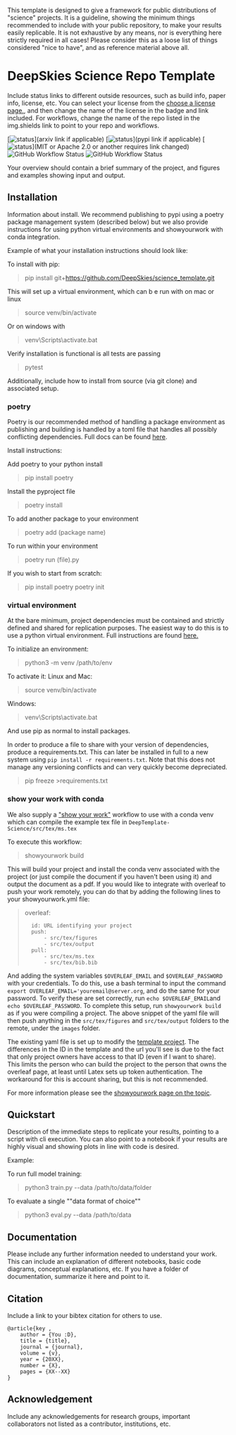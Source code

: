 This template is designed to give a framework for public distributions of "science" projects. 
It is a guideline, showing the minimum things recommended to include with your public repository, 
to make your results easily replicable. 
It is not exhaustive by any means, nor is everything here strictly required in all cases! 
Please consider this as a loose list of things considered "nice to have", and as reference material above all. 

# DeepSkies Science Repo Template 
Include status links to different outside resources, such as build info, paper info, license, etc. 
You can select your license from the [choose a license page.](https://choosealicense.com/licenses/), and then change the name of the license in the badge and link included. 
For workflows, change the name of the repo listed in the img.shields link to point to your repo and workflows.

[![status](https://img.shields.io/badge/arXiv-000.000-red)](arxiv link if applicable)
[![status](https://img.shields.io/badge/PyPi-0.0.0.0-blue)](pypi link if applicable)
[![status](https://img.shields.io/badge/License-MIT-lightgrey)](MIT or Apache 2.0 or another requires link changed)
![GitHub Workflow Status](https://img.shields.io/github/workflow/status/owner/repo/build-repo)
![GitHub Workflow Status](https://img.shields.io/github/workflow/status/owner/repo/test-repo?label=test)

Your overview should contain a brief summary of the project, and figures and examples showing input and output. 

## Installation 
Information about install. 
We recommend publishing to pypi using a poetry package management system (described below) but we also provide instructions for using python virtual environments and showyourwork with conda integration. 

Example of what your installation instructions should look like: 

To install with pip: 
> pip install git+https://github.com/DeepSkies/science_template.git
>
This will set up a virtual environment, which can b  e run with on mac or linux
> source venv/bin/activate
>
Or on windows with 
> venv\Scripts\activate.bat

Verify installation is functional is all tests are passing
> pytest

Additionally, include how to install from source (via git clone) and associated setup. 

### poetry 
Poetry is our recommended method of handling a package environment as publishing and building is handled by a toml file that handles all possibly conflicting dependencies. 
Full docs can be found [here](https://python-poetry.org/docs/basic-usage/).

Install instructions: 

Add poetry to your python install 
> pip install poetry

Install the pyproject file
> poetry install 

To add another package to your environment
> poetry add (package name)

To run within your environment 
>poetry run (file).py

If you wish to start from scratch: 
> pip install poetry
> poetry init

### virtual environment
At the bare minimum, project dependencies must be contained and strictly defined and shared for replication purposes. 
The easiest way to do this is to use a python virtual environment. 
Full instructions are found [here.](https://docs.python.org/3/library/venv.html)

To initialize an environment:
> python3 -m venv /path/to/env
> 
To activate it: 
Linux and Mac: 
> source venv/bin/activate
> 
Windows: 
> venv\Scripts\activate.bat

And use pip as normal to install packages. 

In order to produce a file to share with your version of dependencies, produce a requirements.txt. 
This can later be installed in full to a new system using `pip install -r requirements.txt`. 
Note that this does not manage any versioning conflicts and can very quickly become depreciated. 
> pip freeze >requirements.txt 

### show your work with conda
We also supply a ["show your work"](https://github.com/showyourwork/showyourwork) workflow to use with a conda venv which can compile the example tex file in `DeepTemplate-Science/src/tex/ms.tex`

To execute this workflow: 
>showyourwork build

This will build your project and install the conda venv associated with the project (or just compile the document if you haven't been using it) and output the document as a pdf. 
If you would like to integrate with overleaf to push your work remotely, you can do that by adding the following lines to your showyourwork.yml file: 
> 
>   overleaf: 
> 
>       id: URL identifying your project
>       push:
>           - src/tex/figures
>           - src/tex/output
>       pull:
>           - src/tex/ms.tex
>           - src/tex/bib.bib

And adding the system variables `$OVERLEAF_EMAIL` and `$OVERLEAF_PASSWORD` with your credentials. 
To do this, use a bash terminal to input the command `export OVERLEAF_EMAIL='youremail@server.org`, and do the same for your password. 
To verify these are set correctly, run `echo $OVERLEAF_EMAIL`and `echo $OVERLEAF_PASSWORD`. 
To complete this setup, run `showyourwork build` as if you were compiling a project.
The above snippet of the yaml file will then push anything in the `src/tex/figures` and `src/tex/output` folders to the remote, under the `images` folder.  

The existing yaml file is set up to modify the [template project](*https://www.overleaf.com/read/fsjwntpjmdzw). 
The differences in the ID in the template and the url you'll see is due to the fact that only project owners have access to that ID (even if I want to share). 
This limits the person who can build the project to the person that owns the overleaf page, at least until Latex sets up token authentication. 
The workaround for this is account sharing, but this is not recommended. 

For more information please see the [showyourwork page on the topic](https://show-your.work/en/latest/overleaf/).



## Quickstart
Description of the immediate steps to replicate your results, pointing to a script with cli execution. 
You can also point to a notebook if your results are highly visual and showing plots in line with code is desired.

Example: 

To run full model training: 
> python3 train.py --data /path/to/data/folder

To evaluate a single ""data format of choice""
> python3 eval.py --data /path/to/data

## Documentation 
Please include any further information needed to understand your work. 
This can include an explanation of different notebooks, basic code diagrams, conceptual explanations, etc. 
If you have a folder of documentation, summarize it here and point to it. 

## Citation 
Include a link to your bibtex citation for others to use. 

```
@article{key , 
    author = {You :D}, 
    title = {title}, 
    journal = {journal}, 
    volume = {v}, 
    year = {20XX}, 
    number = {X}, 
    pages = {XX--XX}
}

```

## Acknowledgement 
Include any acknowledgements for research groups, important collaborators not listed as a contributor, institutions, etc. 
